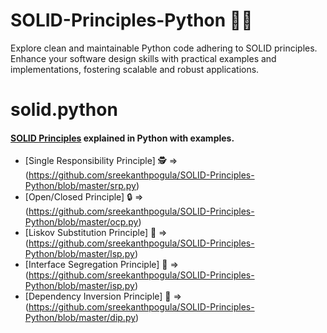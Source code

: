# SOLID-Principles-Python 📜🐍

Explore clean and maintainable Python code adhering to SOLID principles. Enhance your software design skills with practical examples and implementations, fostering scalable and robust applications.

# solid.python

#### [SOLID Principles](https://en.wikipedia.org/wiki/SOLID) explained in Python with examples.

- [Single Responsibility Principle] 🕵️
=> (https://github.com/sreekanthpogula/SOLID-Principles-Python/blob/master/srp.py)
- [Open/Closed Principle] 🔒
=> (https://github.com/sreekanthpogula/SOLID-Principles-Python/blob/master/ocp.py)
- [Liskov Substitution Principle] 🔄
=> (https://github.com/sreekanthpogula/SOLID-Principles-Python/blob/master/lsp.py)
- [Interface Segregation Principle] 🤝
=> (https://github.com/sreekanthpogula/SOLID-Principles-Python/blob/master/isp.py)
- [Dependency Inversion Principle] 🔄
=> (https://github.com/sreekanthpogula/SOLID-Principles-Python/blob/master/dip.py)

